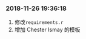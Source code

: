 
<!-- README.md is generated from README.Rmd. Please edit that file -->

### 2018-11-26 19:36:18

1.  修改`requirements.r`
2.  增加 Chester Ismay 的模板
